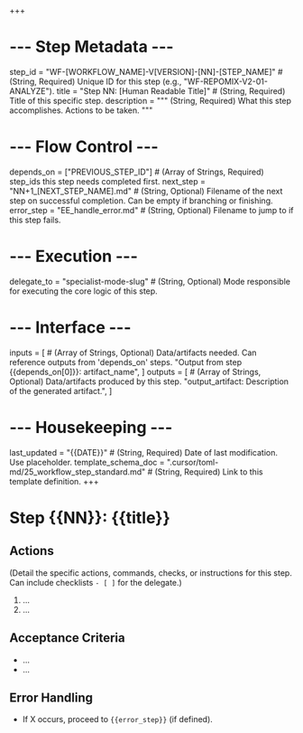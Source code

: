 +++
# --- Step Metadata ---
step_id = "WF-[WORKFLOW_NAME]-V[VERSION]-[NN]-[STEP_NAME]" # (String, Required) Unique ID for this step (e.g., "WF-REPOMIX-V2-01-ANALYZE").
title = "Step NN: [Human Readable Title]" # (String, Required) Title of this specific step.
description = """
(String, Required) What this step accomplishes. Actions to be taken.
"""

# --- Flow Control ---
depends_on = ["PREVIOUS_STEP_ID"] # (Array of Strings, Required) step_ids this step needs completed first.
next_step = "NN+1_[NEXT_STEP_NAME].md" # (String, Optional) Filename of the next step on successful completion. Can be empty if branching or finishing.
error_step = "EE_handle_error.md" # (String, Optional) Filename to jump to if this step fails.

# --- Execution ---
delegate_to = "specialist-mode-slug" # (String, Optional) Mode responsible for executing the core logic of this step.

# --- Interface ---
inputs = [ # (Array of Strings, Optional) Data/artifacts needed. Can reference outputs from 'depends_on' steps.
    "Output from step {{depends_on[0]}}: artifact_name",
]
outputs = [ # (Array of Strings, Optional) Data/artifacts produced by this step.
    "output_artifact: Description of the generated artifact.",
]

# --- Housekeeping ---
last_updated = "{{DATE}}" # (String, Required) Date of last modification. Use placeholder.
template_schema_doc = ".cursor/toml-md/25_workflow_step_standard.md" # (String, Required) Link to this template definition.
+++

# Step {{NN}}: {{title}}

## Actions

(Detail the specific actions, commands, checks, or instructions for this step. Can include checklists `- [ ]` for the delegate.)

1.  ...
2.  ...

## Acceptance Criteria

*   ...
*   ...

## Error Handling

*   If X occurs, proceed to `{{error_step}}` (if defined).
